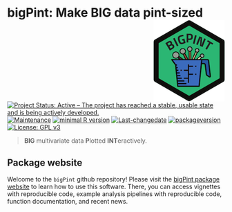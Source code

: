
# bigPint: Make BIG data pint-sized <img src="man/figures/logo.png" align="right" alt="" />

[![Project Status: Active – The project has reached a stable, usable state and is being actively developed.](https://www.repostatus.org/badges/latest/active.svg)](https://www.repostatus.org/#active) [![Maintenance](https://img.shields.io/badge/Maintained%3F-yes-green.svg)](https://GitHub.com/lindsayrutter/bigPint/graphs/commit-activity) [![minimal R version](https://img.shields.io/badge/R%3E%3D-3.4.1-6666ff.svg)](https://cran.r-project.org/) [![Last-changedate](https://img.shields.io/badge/last%20change-2018--10--10-blue.svg)](/commits/master) [![packageversion](https://img.shields.io/badge/Package%20version-0.99.0-orange.svg?style=flat-square)](commits/master) [![License: GPL v3](https://img.shields.io/badge/License-GPL%20v3-ff69b4.svg)](https://www.gnu.org/licenses/gpl-3.0)

> **BIG** multivariate data **P**lotted **INT**eractively.

Package website
---------------

Welcome to the `bigPint` github repository! Please visit the [bigPint package website](https://lindsayrutter.github.io/bigPint/index.html) to learn how to use this software. There, you can access vignettes with reproducible code, example analysis pipelines with reproducible code, function documentation, and recent news.
